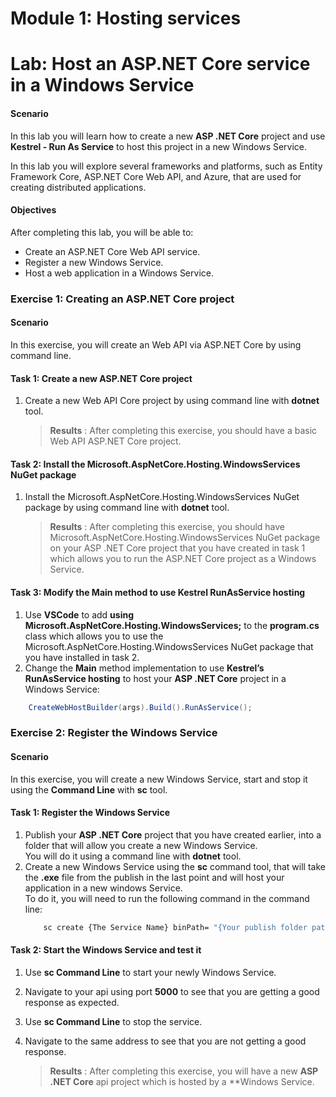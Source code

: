 # Module 1: Hosting services

# Lab: Host an ASP.NET Core service in a Windows Service

#### Scenario

In this lab you will learn how to create a new **ASP .NET Core** project and use **Kestrel - Run As Service** to 
host this project in a new Windows Service.

In this lab you will explore several frameworks and platforms, 
such as Entity Framework Core, ASP.NET Core Web API, 
and Azure, that are used for creating distributed applications.

#### Objectives

After completing this lab, you will be able to:

- Create an ASP.NET Core Web API service.
- Register a new Windows Service.
- Host a web application in a Windows Service.

### Exercise 1: Creating an ASP.NET Core project

#### Scenario

In this exercise, you will create an Web API via ASP.NET Core by using command line.

#### Task 1: Create a new ASP.NET Core project

1. Create a new Web API Core project by using command line with **dotnet** tool.

   >**Results** : After completing this exercise, you should have a basic Web API ASP.NET Core project.
   
#### Task 2: Install the Microsoft.AspNetCore.Hosting.WindowsServices NuGet package

1. Install the Microsoft.AspNetCore.Hosting.WindowsServices NuGet package by using command line with **dotnet** tool.

   >**Results** : After completing this exercise, you should have Microsoft.AspNetCore.Hosting.WindowsServices NuGet package 
   on your ASP .NET Core project that you have created in task 1 which allows you to run the ASP.NET Core project as a Windows Service.

#### Task 3: Modify the Main method to use Kestrel RunAsService hosting

1. Use **VSCode** to add **using Microsoft.AspNetCore.Hosting.WindowsServices;** to the **program.cs** class which allows you to use 
the Microsoft.AspNetCore.Hosting.WindowsServices NuGet package that you have installed in task 2.
2. Change the **Main** method implementation to use **Kestrel’s RunAsService hosting** to host your **ASP .NET Core** project in a Windows Service:
  ```cs
      CreateWebHostBuilder(args).Build().RunAsService();
  ```

### Exercise 2: Register the Windows Service

#### Scenario

In this exercise, you will create a new Windows Service, start and stop it using the **Command Line** with **sc** tool.

#### Task 1: Register the Windows Service

1. Publish your **ASP .NET Core** project that you have created earlier, into a folder that will allow you create a new Windows Service.<br/>
   You will do it using a command line with **dotnet** tool.
2. Create a new Windows Service using the **sc** command tool, that will take the **.exe** file from the publish in the last point and will host your application in a new windows Service.<br/>
   To do it, you will need to run the following command in the command line:<br/>
   ```bash
       sc create {The Service Name} binPath= "{Your publish folder path.exe}"
   ```       

#### Task 2: Start the Windows Service and test it

1. Use **sc Command Line** to start your newly Windows Service.
2. Navigate to your api using port **5000** to see that you are getting a good response as expected.
4. Use **sc Command Line** to stop the service.
5. Navigate to the same address to see that you are not getting a good response.

   >**Results** : After completing this exercise, you will have a new **ASP .NET Core** api project which is hosted by a **Windows Service.









